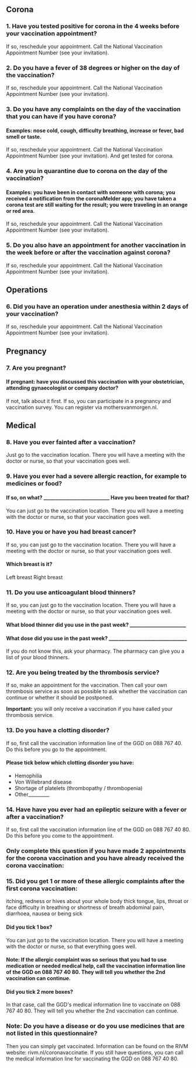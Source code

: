 ## Corona
### 1. Have you tested positive for corona in the 4 weeks before your vaccination appointment?
If so, reschedule your appointment. Call the National Vaccination Appointment Number (see your invitation).

### 2. Do you have a fever of 38 degrees or higher on the day of the vaccination?
If so, reschedule your appointment. Call the National Vaccination Appointment Number (see your invitation).

### 3. Do you have any complaints on the day of the vaccination that you can have if you have corona?
#### Examples: nose cold, cough, difficulty breathing, increase or fever, bad smell or taste.
If so, reschedule your appointment. Call the National Vaccination Appointment Number (see your invitation).
And get tested for corona.

### 4. Are you in quarantine due to corona on the day of the vaccination?
#### Examples: you have been in contact with someone with corona; you received a notification from the coronaMelder app; you have taken a corona test are still waiting for the result; you were traveling in an orange or red area.
If so, reschedule your appointment. Call the National Vaccination Appointment Number (see your invitation).

### 5. Do you also have an appointment for another vaccination in the week before or after the vaccination against corona? 
If so, reschedule your appointment. Call the National Vaccination Appointment Number (see your invitation).
  
## Operations
### 6. Did you have an operation under anesthesia within 2 days of your vaccination?
If so, reschedule your appointment. Call the National Vaccination Appointment Number (see your invitation).

## Pregnancy
### 7. Are you pregnant?
#### If pregnant: have you discussed this vaccination with your obstetrician, attending gynaecologist or company doctor?
If not, talk about it first.
If so, you can participate in a pregnancy and vaccination survey.
You can register via mothersvanmorgen.nl.

## Medical
### 8. Have you ever fainted after a vaccination?
Just go to the vaccination location. There you will have a meeting with the doctor or nurse, so that your vaccination goes well.

### 9. Have you ever had a severe allergic reaction, for example to medicines or food?
#### If so, on what? ___________________________ Have you been treated for that?
You can just go to the vaccination location. There you will have a meeting with the doctor or nurse, so that your vaccination goes well.

### 10. Have you or have you had breast cancer?
If so, you can just go to the vaccination location. There you will have a meeting with the doctor or nurse, so that your vaccination goes well.
#### Which breast is it?
Left breast
Right breast

### 11. Do you use anticoagulant blood thinners?
If so, you can just go to the vaccination location. There you will have a meeting with the doctor or nurse, so that your vaccination goes well.
#### What blood thinner did you use in the past week? _______________________
#### What dose did you use in the past week? ________________________________
If you do not know this, ask your pharmacy.
The pharmacy can give you a list of your blood thinners.

### 12. Are you being treated by the thrombosis service?
If so, make an appointment for the vaccination. Then call your own thrombosis service as soon as possible to ask whether the vaccination can continue or whether it should be postponed.

**Important:** you will only receive a vaccination if you have called your thrombosis service.

### 13. Do you have a clotting disorder?
If so, first call the vaccination information line of the GGD on 088 767 40.
Do this before you go to the appointment.
#### Please tick below which clotting disorder you have:
* Hemophilia
* Von Willebrand disease
* Shortage of platelets (thrombopathy / thrombopenia)
* Other_________

### 14. Have have you ever had an epileptic seizure with a fever or after a vaccination?
If so, first call the vaccination information line of the GGD on 088 767 40 80.
Do this before you come to the appointment.

### Only complete this question if you have made 2 appointments for the corona vaccination and you have already received the corona vaccination:
### 15. Did you get 1 or more of these allergic complaints after the first corona vaccination:
itching, redness or hives about your whole body
thick tongue, lips, throat or face
difficulty in breathing or shortness of breath
abdominal pain, diarrhoea, nausea or being sick

#### Did you tick 1 box?
You can just go to the vaccination location. There you will have a meeting with the doctor or nurse, so that everything goes well.

#### Note: If the allergic complaint was so serious that you had to use medication or needed medical help, call the vaccination information line of the GGD on 088 767 40 80. They will tell you whether the 2nd vaccination can continue.

#### Did you tick 2 more boxes?
In that case, call the GGD's medical information line to vaccinate on 088 767 40 80. They will tell you whether the 2nd vaccination can continue.


### Note: Do you have a disease or do you use medicines that are not listed in this questionnaire?
Then you can simply get vaccinated. Information can be found on the RIVM website: rivm.nl/coronavaccinatie. If you still have questions, you can call the medical information line for vaccinating the GGD on 088 767 40 80.